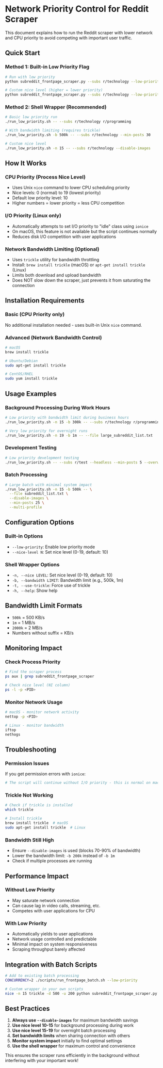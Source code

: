 # Network Priority Control for Reddit Scraper

This document explains how to run the Reddit scraper with lower network and CPU priority to avoid competing with important user traffic.

## Quick Start

### Method 1: Built-in Low Priority Flag
```bash
# Run with low priority
python subreddit_frontpage_scraper.py --subs r/technology --low-priority

# Custom nice level (higher = lower priority)
python subreddit_frontpage_scraper.py --subs r/technology --low-priority --nice-level 15
```

### Method 2: Shell Wrapper (Recommended)
```bash
# Basic low priority run
./run_low_priority.sh -- --subs r/technology r/programming

# With bandwidth limiting (requires trickle)
./run_low_priority.sh -b 500k -- --subs r/technology --min-posts 30

# Custom nice level
./run_low_priority.sh -n 15 -- --subs r/technology --disable-images
```

## How It Works

### CPU Priority (Process Nice Level)
- Uses Unix `nice` command to lower CPU scheduling priority
- Nice levels: 0 (normal) to 19 (lowest priority)
- Default low priority level: 10
- Higher numbers = lower priority = less CPU competition

### I/O Priority (Linux only)
- Automatically attempts to set I/O priority to "idle" class using `ionice`
- On macOS, this feature is not available but the script continues normally
- Reduces disk I/O competition with user applications

### Network Bandwidth Limiting (Optional)
- Uses `trickle` utility for bandwidth throttling
- Install: `brew install trickle` (macOS) or `apt-get install trickle` (Linux)
- Limits both download and upload bandwidth
- Does NOT slow down the scraper, just prevents it from saturating the connection

## Installation Requirements

### Basic (CPU Priority only)
No additional installation needed - uses built-in Unix `nice` command.

### Advanced (Network Bandwidth Control)
```bash
# macOS
brew install trickle

# Ubuntu/Debian
sudo apt-get install trickle

# CentOS/RHEL
sudo yum install trickle
```

## Usage Examples

### Background Processing During Work Hours
```bash
# Low priority with bandwidth limit during business hours
./run_low_priority.sh -n 15 -b 300k -- --subs r/technology r/programming r/webdev

# Very low priority for overnight runs
./run_low_priority.sh -n 19 -b 1m -- --file large_subreddit_list.txt
```

### Development Testing
```bash
# Low priority development testing
./run_low_priority.sh -- --subs r/test --headless --min-posts 5 --overwrite
```

### Batch Processing
```bash
# Large batch with minimal system impact
./run_low_priority.sh -n 15 -b 500k -- \
  --file subreddit_list.txt \
  --disable-images \
  --min-posts 25 \
  --multi-profile
```

## Configuration Options

### Built-in Options
- `--low-priority`: Enable low priority mode
- `--nice-level N`: Set nice level (0-19, default: 10)

### Shell Wrapper Options
- `-n, --nice LEVEL`: Set nice level (0-19, default: 10)
- `-b, --bandwidth LIMIT`: Bandwidth limit (e.g., 500k, 1m)
- `-t, --use-trickle`: Force use of trickle
- `-h, --help`: Show help

## Bandwidth Limit Formats
- `500k` = 500 KB/s
- `1m` = 1 MB/s  
- `2000k` = 2 MB/s
- Numbers without suffix = KB/s

## Monitoring Impact

### Check Process Priority
```bash
# Find the scraper process
ps aux | grep subreddit_frontpage_scraper

# Check nice level (NI column)
ps -l -p <PID>
```

### Monitor Network Usage
```bash
# macOS - monitor network activity
nettop -p <PID>

# Linux - monitor bandwidth
iftop
nethogs
```

## Troubleshooting

### Permission Issues
If you get permission errors with `ionice`:
```bash
# The script will continue without I/O priority - this is normal on macOS
```

### Trickle Not Working
```bash
# Check if trickle is installed
which trickle

# Install trickle
brew install trickle  # macOS
sudo apt-get install trickle  # Linux
```

### Bandwidth Still High
- Ensure `--disable-images` is used (blocks 70-90% of bandwidth)
- Lower the bandwidth limit: `-b 200k` instead of `-b 1m`
- Check if multiple processes are running

## Performance Impact

### Without Low Priority
- May saturate network connection
- Can cause lag in video calls, streaming, etc.
- Competes with user applications for CPU

### With Low Priority  
- Automatically yields to user applications
- Network usage controlled and predictable
- Minimal impact on system responsiveness
- Scraping throughput barely affected

## Integration with Batch Scripts

```bash
# Add to existing batch processing
CONCURRENCY=2 ./scripts/run_frontpage_batch.sh --low-priority

# Custom wrapper in your own scripts
nice -n 15 trickle -d 500 -u 200 python subreddit_frontpage_scraper.py --subs "$@"
```

## Best Practices

1. **Always use `--disable-images`** for maximum bandwidth savings
2. **Use nice level 10-15** for background processing during work
3. **Use nice level 15-19** for overnight batch processing  
4. **Set bandwidth limits** when sharing connection with others
5. **Monitor system impact** initially to find optimal settings
6. **Use the shell wrapper** for maximum control and convenience

This ensures the scraper runs efficiently in the background without interfering with your important work!
